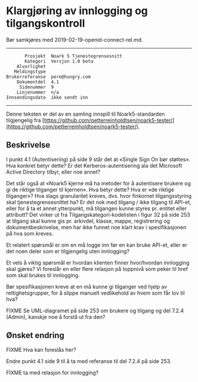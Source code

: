 Klargjøring av innlogging og tilgangskontroll
=============================================

Bør samkjøres med 2019-02-19-openid-connect-rel.md.

 ------------------  ---------------------------------
           Prosjekt  Noark 5 Tjenestegrensesnitt
           Kategori  Versjon 1.0 beta
        Alvorlighet  
       Meldingstype  
    Brukerreferanse  pere@hungry.com
        Dokumentdel  4.1
         Sidenummer  9
        Linjenummer  n/a
    Innsendingsdato  ikke sendt inn
 ------------------  ---------------------------------

Denne teksten er del av en samling innspill til Noark5-standarden
tilgjengelig fra
[https://github.com/petterreinholdtsen/noark5-tester/](https://github.com/petterreinholdtsen/noark5-tester/).

Beskrivelse
-----------

I punkt 4.1 (Autentisering) på side 9 står det at «Single Sign On bør
støttes».  Hva konkret betyr dette?  Er det Kerberos-autentisering ala
det Microsoft Active Directory tilbyr, eller noe annet?

Det står også at «Noark5 kjerne må ha metoder for å autentisere
brukere og gi de riktige tilganger til kjernen».  Hva betyr dette?
Hva er «de riktige tilganger»?  Hva slags granularitet kreves,
dvs. hvor finkornet tilgangsstyring skal tjenestegrensesnittet ha?  Er
det nok med tilgang / ikke tilgang til API-et, eller for å ta et annet
ytterpunkt, må tilgangen kunne styres pr. entitet eller attributt?
Det virker ut fra Tilgangskategori-kodelisten i figur 32 på side 253
at tilgang skal kunne gis pr. arkivdel, klasse, mappe, registrering og
dokumentbeskrivelse, men har ikke funnet noe klart krav i
spesifikasjonen på hva som kreves.

Et relatert spørsmål er om en må logge inn før en kan bruke API-et,
eller er det noen deler som er tilgjengelig uten innlogging?

Et vels å viktig spørsmål er hvordan klienten finner hvor/hvordan
innlogging skal gjøres?  Vi foreslår en eller flere relasjon på
toppnivå som peker til href som skal brukes til innlogging.

Bør spesifikasjonen kreve at en må kunne gi tilganger ved hjelp av
rettighetsgrupper, for å slippe manuelt vedlikehold av hvem som får
lov til hva?

FIXME Se UML-diagramet på side 253 om brukere og tilgang og del 7.2.4
(Admin), kanskje noe å forstå ut fra den?

Ønsket endring
--------------

FIXME Hva kan foreslås her?

Endre punkt 4.1 side 9 til å ta med referanse til del 7.2.4 på side 253.

FIXME ta med relasjon for innlogging?

